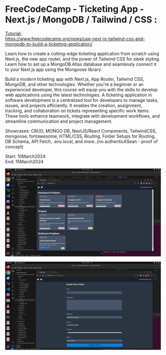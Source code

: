 # FreeCodeCamp - Ticketing App - Next.js / MongoDB / Tailwind / CSS : 
[Tutorial:</br>](https://www.youtube.com/watch?v=H0vhkoXljq0&t=64s&ab_channel=freeCodeCamp.org)
[https://www.freecodecamp.org/news/use-next-js-tailwind-css-and-mongodb-to-build-a-ticketing-application/
](https://www.freecodecamp.org/news/use-next-js-tailwind-css-and-mongodb-to-build-a-ticketing-application/)

Learn how to create a cutting-edge ticketing application from scratch using Next.js, the new app router, and the power of Tailwind CSS for sleek styling. </br>
Learn how to set up a MongoDB Atlas database and seamlessly connect it to your Next.js app using the Mongoose library. </br>

Build a modern ticketing app with Next.js, App Router, Tailwind CSS, MongoDB, and other technologies. Whether you're a beginner or an experienced developer, this course will equip you with the skills to develop web applications using the latest technologies. A ticketing application in software development is a centralized tool for developers to manage tasks, issues, and projects efficiently. It enables the creation, assignment, tracking, and collaboration on tickets representing specific work items. These tools enhance teamwork, integrate with development workflows, and streamline communication and project management.

Showcases: CRUD, MONGO DB, NextJS/React Components, TailwindCSS, mongoose, fontawesome, HTML/CSS, Routing, Folder Setups for Routing, DB Schema, API Fetch, .env.local, and more..(no authenticASean - proof of concept)

Start: 10March2024</br>
End: 15March2024</br>

![Home Page](https://github.com/evilusean/CourseraGoogleFCC/blob/main/FCC-TicketingApp-NextJS-MongoDB-Talwind-CSS/Screenshot%20from%202024-03-16%2007-45-07.png?raw=true)

![Create a Ticket](https://github.com/evilusean/CourseraGoogleFCC/blob/main/FCC-TicketingApp-NextJS-MongoDB-Talwind-CSS/Screenshot%20from%202024-03-16%2007-49-07.png?raw=true)
